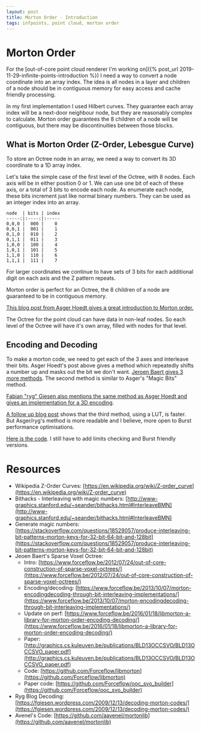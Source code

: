 ```yaml
---
layout: post
title: Morton Order - Introduction
tags: infpoints, point cloud, morton order
---
```


# Morton Order

For the [out-of-core point cloud renderer I'm working on]({% post_url 2019-11-29-infinite-points-introduction %}) I need a way to convert a node coordinate into an array index. The idea is all nodes in a layer and children of a node should be in contiguous memory for easy access and cache friendly processing.

In my first implementation I used Hilbert curves. They guarantee each array index will be a next-door neighbour node, but they are reasonably complex to calculate. Morton order guarantees the 8 children of a node will be contiguous, but there may be discontinuities between those blocks.


## What is Morton Order (Z-Order, Lebesgue Curve)
To store an Octree node in an array, we need a way to convert its 3D coordinate to a 1D array index. 

Let's take the simple case of the first level of the Octree, with 8 nodes. Each axis will be in either position 0 or 1. We can use one bit of each of these axis, or a total of 3 bits to encode each node. As enumerate each node, these bits increment just like normal binary numbers. They can be used as an integer index into an array.

```
node  | bits | index
-----:|:----:|:-----
0,0,0 |  000 |    0
0,0,1 |  001 |    1
0,1,0 |  010 |    2
0,1,1 |  011 |    3
1,0,0 |  100 |    4
1,0,1 |  101 |    5
1,1,0 |  110 |    6
1,1,1 |  111 |    7
```

For larger coordinates we continue to have sets of 3 bits for each additional digit on each axis and the Z pattern repeats.

Morton order is perfect for an Octree, the 8 children of a node are guaranteed to be in contiguous memory.

[This blog post from Asger Hoedt gives a great introduction to Morton order.](http://asgerhoedt.dk/?p=276)

The Octree for the point cloud can have data in non-leaf nodes. So each level of the Octree will have it's own array, filled with nodes for that level.


## Encoding and Decoding
To make a morton code, we need to get each of the 3 axes and interleave their bits. Asger Hoedt's post above gives a method which repeatedly shifts a number up and masks out the bit we don't want. [Jeroen Baert gives 3 more methods](https://www.forceflow.be/2013/10/07/morton-encodingdecoding-through-bit-interleaving-implementations/). The second method is similar to Asger's "Magic Bits" method.

[Fabian "ryg" Giesen also mentions the same method as Asger Hoedt and gives an implementation for a 3D encoding](https://fgiesen.wordpress.com/2009/12/13/decoding-morton-codes/).

[A follow up blog post](https://www.forceflow.be/2016/01/18/libmorton-a-library-for-morton-order-encoding-decoding/) shows that the third method, using a LUT, is faster. But Asger/ryg's method is more readable and I believe, more open to Burst performance optimisations.


[Here is the code](https://github.com/johnsietsma/InfPoints/blob/master/com.infpoints/Runtime/Morton.cs). I still have to add limits checking and Burst friendly versions.


# Resources
* Wikipedia Z-Order Curves: [https://en.wikipedia.org/wiki/Z-order_curve](https://en.wikipedia.org/wiki/Z-order_curve)
* Bithacks - Interleaving with magic numbers: [http://www-graphics.stanford.edu/~seander/bithacks.html#InterleaveBMN](http://www-graphics.stanford.edu/~seander/bithacks.html#InterleaveBMN)
* Generate magic numbers: [https://stackoverflow.com/questions/18529057/produce-interleaving-bit-patterns-morton-keys-for-32-bit-64-bit-and-128bit](https://stackoverflow.com/questions/18529057/produce-interleaving-bit-patterns-morton-keys-for-32-bit-64-bit-and-128bit)
* Jeoen Baert's Sparse Voxel Octree:
  * Intro: [https://www.forceflow.be/2012/07/24/out-of-core-construction-of-sparse-voxel-octrees/](https://www.forceflow.be/2012/07/24/out-of-core-construction-of-sparse-voxel-octrees/)
  * Encoding/decoding: [https://www.forceflow.be/2013/10/07/morton-encodingdecoding-through-bit-interleaving-implementations/](https://www.forceflow.be/2013/10/07/morton-encodingdecoding-through-bit-interleaving-implementations/)
  * Update on perf: [https://www.forceflow.be/2016/01/18/libmorton-a-library-for-morton-order-encoding-decoding/](https://www.forceflow.be/2016/01/18/libmorton-a-library-for-morton-order-encoding-decoding/)
  * Paper: [http://graphics.cs.kuleuven.be/publications/BLD13OCCSVO/BLD13OCCSVO_paper.pdf](http://graphics.cs.kuleuven.be/publications/BLD13OCCSVO/BLD13OCCSVO_paper.pdf)
  * Code: [https://github.com/Forceflow/libmorton](https://github.com/Forceflow/libmorton)
  * Paper code: [https://github.com/Forceflow/ooc_svo_builder](https://github.com/Forceflow/ooc_svo_builder)
* Ryg Blog Decoding: [https://fgiesen.wordpress.com/2009/12/13/decoding-morton-codes/](https://fgiesen.wordpress.com/2009/12/13/decoding-morton-codes/)
* Avenel's Code: [https://github.com/aavenel/mortonlib](https://github.com/aavenel/mortonlib)


